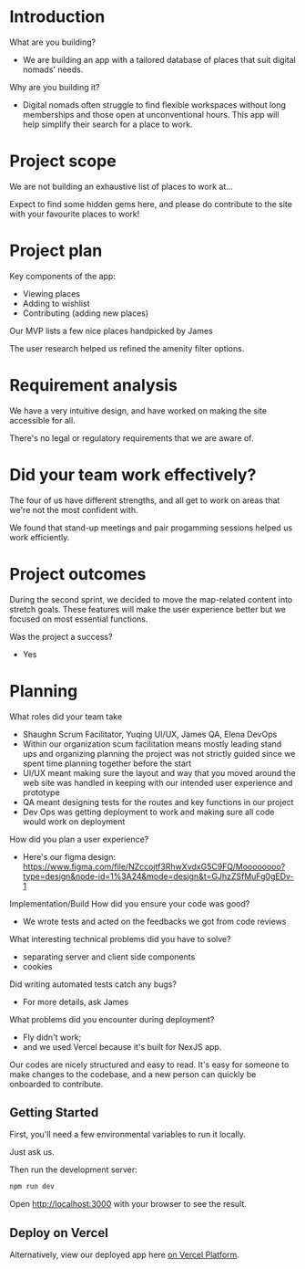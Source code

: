 # Introduction

What are you building?

- We are building an app with a tailored database of places that suit digital nomads' needs.

Why are you building it?

- Digital nomads often struggle to find flexible workspaces without long memberships and those open at unconventional hours. This app will help simplify their search for a place to work.

# Project scope

We are not building an exhaustive list of places to work at...

Expect to find some hidden gems here, and please do contribute to the site with your favourite places to work!

# Project plan

Key components of the app:
- Viewing places
- Adding to wishlist
- Contributing (adding new places)

Our MVP lists a few nice places handpicked by James

The user research helped us refined the amenity filter options. 

# Requirement analysis

We have a very intuitive design, and have worked on making the site accessible for all.

There's no legal or regulatory requirements that we are aware of.

# Did your team work effectively?

The four of us have different strengths, and all get to work on areas that we're not the most confident with. 

We found that stand-up meetings and pair progamming sessions helped us work efficiently. 

# Project outcomes

During the second sprint, we decided to move the map-related content into stretch goals. 
These features will make the user experience better but we focused on most essential functions. 

Was the project a success?
- Yes

# Planning

What roles did your team take 
- Shaughn Scrum Facilitator, Yuqing UI/UX, James QA, Elena DevOps
- Within our organization scum facilitation means mostly leading stand ups and organizing planning the project was not strictly guided since we spent time planning together before the start
- UI/UX meant making sure the layout and way that you moved around the web site was handled in keeping with our intended user experience and prototype
- QA meant designing tests for the routes and key functions in our project
- Dev Ops was getting deployment to work and making sure all code would work on deployment

How did you plan a user experience?
- Here's our figma design: https://www.figma.com/file/NZccojtf3RhwXvdxG5C9FQ/Moooooooo?type=design&node-id=1%3A24&mode=design&t=GJhzZSfMuFg0gEDv-1
  
<!--- What technical decisions did you make?
Server-render vs client-render vs both
Relational or non-relational or no DB
Self-hosted or platform-as-a-service
Frontend first vs DB first
Did you create a technical specification?
Review methods of software design with reference to functional/technical specifications and apply a justified approach to software development (K11, S11, S12)-->

Implementation/Build
How did you ensure your code was good?
- We wrote tests and acted on the feedbacks we got from code reviews

What interesting technical problems did you have to solve?
- separating server and client side components
- cookies

Did writing automated tests catch any bugs?
- For more details, ask James

What problems did you encounter during deployment?
- Fly didn't work;
- and we used Vercel because it's built for NexJS app.

Our codes are nicely structured and easy to read. It's easy for someone to make changes to the codebase, and a new person can quickly be onboarded to contribute.


## Getting Started

First, you'll need a few environmental variables to run it locally.

Just ask us.

Then run the development server:

```bash
npm run dev
```

Open [http://localhost:3000](http://localhost:3000) with your browser to see the result.

## Deploy on Vercel

Alternatively, view our deployed app here [on Vercel Platform](https://desk-mooovements-1b004ndx5-elenas-projects-f436e785.vercel.app/).
